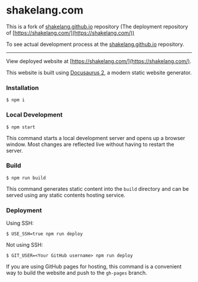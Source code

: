 # shakelang.com

This is a fork of [shakelang.github.io](https://github.com/shakelang/shakelang.github.io/) repository (The deployment repository of [https://shakelang.com/](https://shakelang.com/))

To see actual development process at the [shakelang.github.io](https://github.com/shakelang/shakelang.github.io/) repository.

---

View deployed website at [https://shakelang.com/](https://shakelang.com/).

This website is built using [Docusaurus 2](https://docusaurus.io/), a modern static website generator.

### Installation

```
$ npm i
```

### Local Development

```
$ npm start
```

This command starts a local development server and opens up a browser window. Most changes are reflected live without having to restart the server.

### Build

```
$ npm run build
```

This command generates static content into the `build` directory and can be served using any static contents hosting service.

### Deployment

Using SSH:

```
$ USE_SSH=true npm run deploy
```

Not using SSH:

```
$ GIT_USER=<Your GitHub username> npm run deploy
```

If you are using GitHub pages for hosting, this command is a convenient way to build the website and push to the `gh-pages` branch.

